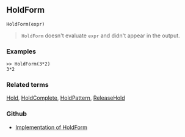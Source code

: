 ## HoldForm

```
HoldForm(expr)
```

> `HoldForm` doesn't evaluate `expr` and didn't appear in the output.
 

### Examples

``` 
>> HoldForm(3*2)
3*2
```

### Related terms 
[Hold](Hold.md), [HoldComplete](HoldComplete.md), [HoldPattern](HoldPattern.md), [ReleaseHold](ReleaseHold.md)

### Github

* [Implementation of HoldForm](https://github.com/axkr/symja_android_library/blob/master/symja_android_library/matheclipse-core/src/main/java/org/matheclipse/core/builtin/OutputFunctions.java#L182) 
